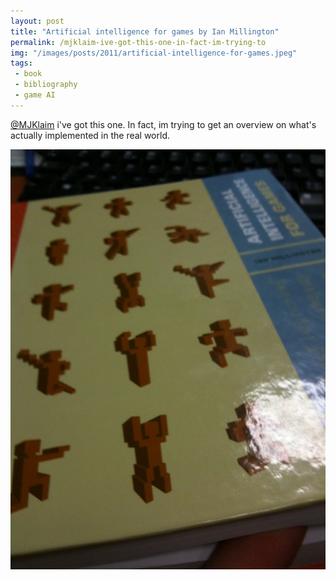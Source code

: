 ```yaml
---
layout: post
title: "Artificial intelligence for games by Ian Millington"
permalink: /mjklaim-ive-got-this-one-in-fact-im-trying-to
img: "/images/posts/2011/artificial-intelligence-for-games.jpeg"
tags:
 - book
 - bibliography
 - game AI
---
```


[@MJKlaim](http://twitter.com/mjklaim) i've got this one. In fact, im trying to get an overview on what's actually implemented in the real world. 

![Artificial Intelligence for games](/images/posts/2011/artificial-intelligence-for-games.jpeg)